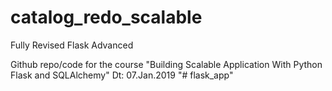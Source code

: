 # catalog_redo_scalable
Fully Revised Flask Advanced

Github repo/code for the course "Building Scalable Application With Python Flask and SQLAlchemy"
Dt: 07.Jan.2019
"# flask_app" 
